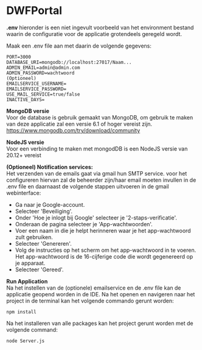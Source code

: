 # DWFPortal

**.env**
hieronder is een niet ingevult voorbeeld van het environment bestand waarin de configuratie voor
de applicatie grotendeels geregeld wordt.

Maak een .env file aan met daarin de volgende gegevens:

```
PORT=3000
DATABASE_URI=mongodb://localhost:27017/Naam...
ADMIN_EMAIL=admin@admin.com
ADMIN_PASSWORD=wachtwoord
(Optioneel)
EMAILSERVICE_USERNAME=
EMAILSERVICE_PASSWORD=
USE_MAIL_SERVICE=true/false
INACTIVE_DAYS=
```

**MongoDB versie** <br>
Voor de database is gebruik gemaakt van MongoDB, om gebruik te maken van deze applicatie zal een 
versie 6.1 of hoger vereist zijn. <br>
https://www.mongodb.com/try/download/community

**NodeJS versie** <br>
Voor een verbinding te maken met mongodDB is een NodeJS versie van 20.12+ vereist


**(Optioneel) Notification services:** <br>
Het verzenden van de emails gaat via gmail hun SMTP service. voor het configureren hiervan
zal de beheerder zijn/haar email moeten invullen in de .env file en daarnaast de volgende
stappen uitvoeren in de gmail webinterface:

* Ga naar je Google-account.
* Selecteer 'Beveiliging'.
* Onder 'Hoe je inlogt bij Google' selecteer je '2-staps-verificatie'.
* Onderaan de pagina selecteer je 'App-wachtwoorden'.
* Voer een naam in die je helpt herinneren waar je het app-wachtwoord zult gebruiken.
* Selecteer 'Genereren'.
* Volg de instructies op het scherm om het app-wachtwoord in te voeren. Het app-wachtwoord is de 16-cijferige code die wordt gegenereerd op je apparaat.
* Selecteer 'Gereed'.


**Run Application** <br>
Na het instellen van de (optionele) emailservice en de .env file kan de applicatie geopend worden in de IDE.
Na het openen en navigeren naar het project in de terminal kan het volgende commando gerunt worden:

``npm install``

Na het installeren van alle packages kan het project gerunt worden met de volgende command:

```node Server.js```
